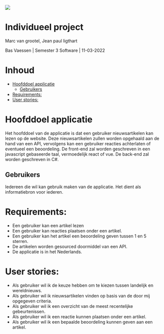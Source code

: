 ![](RackMultipart20220408-4-c54p4t_html_ffb1dd0639f22f75.jpg)

# Individueel project

Marc van grootel, Jean paul ligthart

Bas Vaessen | Semester 3 Software | 11-03-2022

# Inhoud
- [Hoofddoel applicatie](#hoofddoel-applicatie)
  * [Gebruikers](#gebruikers)
- [Requirements:](#requirements)
- [User stories:](#user-stories)

# Hoofddoel applicatie

Het hoofddoel van de applicatie is dat een gebruiker nieuwsartikelen kan lezen op de website. Deze nieuwsartikelen zullen worden opgehaald aan de hand van een API, vervolgens kan een gebruiker reacties achterlaten of eventueel een beoordeling. De front-end zal worden geschreven in een javascript gebaseerde taal, vermoedelijk react of vue. De back-end zal worden geschreven in C#.

## Gebruikers

Iedereen die wil kan gebruik maken van de applicatie. Het dient als informatiebron voor iederen.

# Requirements:

- Een gebruiker kan een artikel lezen
- Een gebruiker kan reacties plaatsen onder een artikel.
- Een gebruiker kan het artikel een beoordeling geven tussen 1 en 5 sterren.
- De artikelen worden gesourced doormiddel van een API.
- De applicatie is in het Nederlands.

# User stories:

- Als gebruiker wil ik de keuze hebben om te kiezen tussen landelijk en wereldnieuws.
- Als gebruiker wil ik nieuwsartikelen vinden op basis van de door mij opgegeven criteria.
- Als gebruiker wil ik een overzicht van de meest recentelijke gebeurtenissen.
- Als gebruiker wil ik een reactie kunnen plaatsen onder een artikel.
- Als gebruiker wil ik een bepaalde beoordeling kunnen geven aan een artikel.
